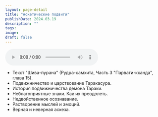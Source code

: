 ```yaml
---
layout: page-detail
title: "Аскетические подвиги"
publishDate: 2024.03.19
description: ""
tags:
image:
draft: false
---
```


<audio title="2024.03.19 - Аскетические подвиги.mp3" src="https://filer-api.advayta.org/v1.0/public/files/74143" controls=""></audio>

* Текст "Шива-пурана" (Рудра-самхита, Часть 3 "Парвати-кханда", глава 15).
* Подвижничество и царствование Таракасура.
* История подвижничества демона Тараки.
* Неблагоприятные знаки. Как их преодолеть.
* Недвойственное осознавание.
* Растворение мыслей и эмоций.
* Верная и неверная аскеза.

  
